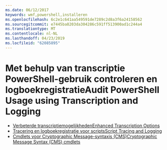 ```yaml
---
ms.date: 06/12/2017
keywords: wmf,powershell,installeren
ms.openlocfilehash: 6c2e1c641aa549591de7289c2d8a3f6a24158562
ms.sourcegitcommit: e7445ba8203da304286c591ff513900ad1c244a4
ms.translationtype: MT
ms.contentlocale: nl-NL
ms.lasthandoff: 04/23/2019
ms.locfileid: "62085895"
---
```

# <a name="audit-powershell-usage-using-transcription-and-logging"></a><span data-ttu-id="fc7f0-102">Met behulp van transcriptie PowerShell-gebruik controleren en logboekregistratie</span><span class="sxs-lookup"><span data-stu-id="fc7f0-102">Audit PowerShell Usage using Transcription and Logging</span></span>

- [<span data-ttu-id="fc7f0-103">Verbeterde transcriptiemogelijkheden</span><span class="sxs-lookup"><span data-stu-id="fc7f0-103">Enhanced Transcription Options</span></span>](audit_transcript.md)
- [<span data-ttu-id="fc7f0-104">Tracering en logboekregistratie voor scripts</span><span class="sxs-lookup"><span data-stu-id="fc7f0-104">Script Tracing and Logging</span></span>](audit_script.md)
- [<span data-ttu-id="fc7f0-105">Cmdlets voor Cryptographic Message-syntaxis (CMS)</span><span class="sxs-lookup"><span data-stu-id="fc7f0-105">Cryptographic Message Syntax (CMS) cmdlets</span></span>](audit_cms.md)
